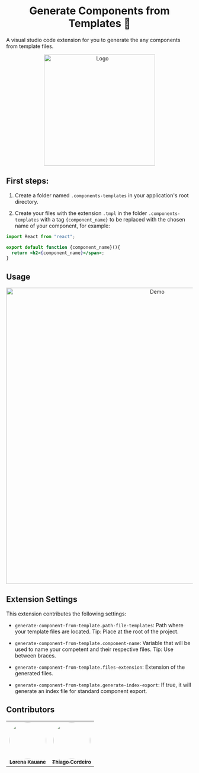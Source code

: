 <h1 align="center">Generate Components from Templates 🚀</h1>

A visual studio code extension for you to generate the any components from template files.

<p align="center">
  <img alt="Logo" width="300" src="assets/logo.png">
</p>

## First steps:

1. Create a folder named `.components-templates` in your application's root directory.

2. Create your files with the extension `.tmpl` in the folder `.components-templates` with a tag `{component_name}` to be replaced with the chosen name of your component, for example:

```jsx
import React from "react";

export default function {component_name}(){
  return <h2>{component_name}</span>;
}
```

## Usage

<p align="center">
  <img alt="Demo" width="800" src="assets/demo.gif">
</p>

## Extension Settings

This extension contributes the following settings:

- `generate-component-from-template.path-file-templates`: Path where your template files are located. Tip: Place at the root of the project.

- `generate-component-from-template.component-name`: Variable that will be used to name your competent and their respective files. Tip: Use between braces.

- `generate-component-from-template.files-extension`: Extension of the generated files.

- `generate-component-from-template.generate-index-export`: If true, it will generate an index file for standard component export.

## Contributors

<table align="center">
  <tr>
    <td align="center">
      <a href="https://github.com/LorenaKauane">
        <img src="https://avatars2.githubusercontent.com/u/26286922?s=460&u=863d459dfdfd58c53122c70c5d151531d0bb030b&v=4" style="border-radius:50%" width="100px;" alt=""/>
        <br />
        <sub><b>Lorena Kauane</b></sub>
      </a>
      <br />
    </td>
    <td align="center">
      <a href="https://github.com/thiagocordeirooo">
        <img src="https://avatars2.githubusercontent.com/u/11415689?s=460&u=3a3323bb7d958f599fa838c27bf659cdb50488e9&v=4" style="border-radius:50%" width="100px;" alt=""/>
        <br />
        <sub><b>Thiago Cordeiro</b></sub>
      </a>
      <br />
    </td>    
  </tr>
</table>
